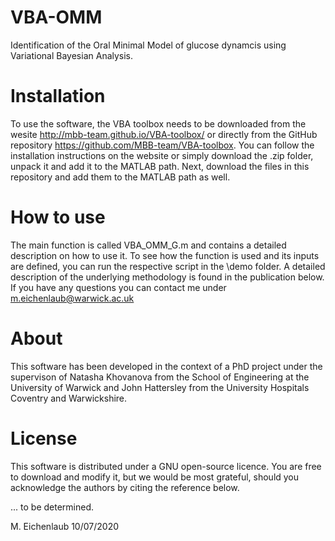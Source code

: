 # VBA-OMM
Identification of the Oral Minimal Model of glucose dynamcis using Variational Bayesian Analysis.

# Installation
To use the software, the VBA toolbox needs to be downloaded from the wesite http://mbb-team.github.io/VBA-toolbox/ or directly from the GitHub repository https://github.com/MBB-team/VBA-toolbox. You can follow the installation instructions on the website or simply download the .zip folder, unpack it and add it to the MATLAB path.
Next, download the files in this repository and add them to the MATLAB path as well.

# How to use
The main function is called VBA_OMM_G.m and contains a detailed description on how to use it. To see how the function is used and its inputs are defined, you can run the respective script in the \demo folder. A detailed description of the underlying methodology is found in the publication below.
If you have any questions you can contact me under m.eichenlaub@warwick.ac.uk

# About
This software has been developed in the context of a PhD project under the supervison of Natasha Khovanova from the School of Engineering at the University of Warwick and John Hattersley from the University Hospitals Coventry and Warwickshire.

# License
This software is distributed under a GNU open-source licence. You are free to download and modify it, but we would be most grateful, should you acknowledge the authors by citing the reference below.

... to be determined.

M. Eichenlaub 10/07/2020
